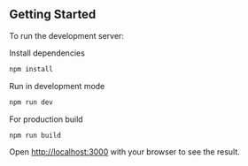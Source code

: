 ## Getting Started

To run the development server:

Install dependencies
```bash
npm install
```

Run in development mode
```bash
npm run dev
```

For production build
```bash
npm run build
```

Open [http://localhost:3000](http://localhost:3000) with your browser to see the result.

